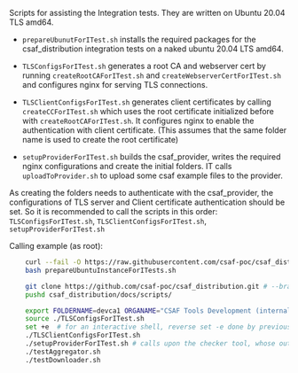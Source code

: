 Scripts for assisting the Integration tests. They are written on Ubuntu 20.04 TLS amd64.

- `prepareUbunutForITest.sh` installs the required packages for the csaf_distribution integration tests on a naked ubuntu 20.04 LTS amd64.

- `TLSConfigsForITest.sh` generates a root CA and webserver cert by running `createRootCAForITest.sh` and `createWebserverCertForITest.sh`
and configures nginx for serving TLS connections.

- `TLSClientConfigsForITest.sh` generates client certificates by calling `createCCForITest.sh` which uses the root certificate initialized before with `createRootCAForITest.sh`. It configures nginx to enable the authentication with client certificate. (This assumes that the same folder name is used to create the root certificate)

- `setupProviderForITest.sh` builds the csaf_provider, writes the required nginx configurations and create the initial folders. IT calls `uploadToProvider.sh` to upload some csaf example files to the provider.

As creating the folders needs to authenticate with the csaf_provider, the configurations of TLS server and Client certificate authentication should be set. So it is recommended to call the scripts in this order: `TLSConfigsForITest.sh`, `TLSClientConfigsForITest.sh`, `setupProviderForITest.sh`

Calling example (as root):
``` bash
    curl --fail -O https://raw.githubusercontent.com/csaf-poc/csaf_distribution/main/docs/scripts/prepareUbuntuInstanceForITests.sh
    bash prepareUbuntuInstanceForITests.sh

    git clone https://github.com/csaf-poc/csaf_distribution.git # --branch <name>
    pushd csaf_distribution/docs/scripts/

    export FOLDERNAME=devca1 ORGANAME="CSAF Tools Development (internal)"
    source ./TLSConfigsForITest.sh
    set +e  # for an interactive shell, reverse set -e done by previous line
    ./TLSClientConfigsForITest.sh
    ./setupProviderForITest.sh # calls upon the checker tool, whose output contains the word "ERROR"
    ./testAggregator.sh
    ./testDownloader.sh
```
